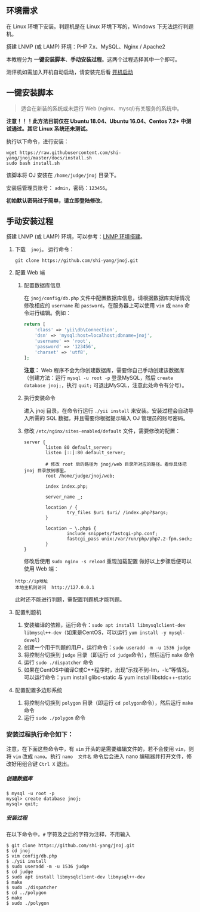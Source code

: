 环境需求
------------

在 Linux 环境下安装。判题机是在 Linux 环境下写的，Windows 下无法运行判题机。

搭建 LNMP (或 LAMP) 环境：PHP 7.x、MySQL、Nginx / Apache2

本教程分为 **一键安装脚本**、**手动安装过程**。这两个过程选择其中一个即可。

测评机如需加入开机自动启动，请安装完后看 [开机启动](./autostart.md)

一键安装脚本
-----------

> 适合在新装的系统或未运行 Web (nginx、mysql)有关服务的系统中。

**注意！！！此方法目前仅在 Ubuntu 18.04、Ubuntu 16.04、Centos 7.2+ 中测试通过。其它 Linux 系统还未测试。**

执行以下命令，进行安装：
```
wget https://raw.githubusercontent.com/shi-yang/jnoj/master/docs/install.sh
sudo bash install.sh
```

该脚本将 OJ 安装在 `/home/judge/jnoj` 目录下。

安装后管理员账号： `admin`，密码：`123456`。

**初始默认密码过于简单，请立即登陆修改**。


手动安装过程
------------

搭建 LNMP (或 LAMP) 环境，可以参考：[LNMP 环境搭建](environment.md)。

1. 下载　`jnoj`。
    运行命令：
    ~~~
    git clone https://github.com/shi-yang/jnoj.git
    ~~~

2. 配置 Web 端
    1. 配置数据库信息
    
        在 `jnoj/config/db.php` 文件中配置数据库信息，请根据数据库实际情况修改相应的 `username` 和 `password`。在服务器上可以使用 `vim` 或 `nano` 命令进行编辑。例如：
        
        ```php
        return [
            'class' => 'yii\db\Connection',
            'dsn' => 'mysql:host=localhost;dbname=jnoj',
            'username' => 'root',
            'password' => '123456',
            'charset' => 'utf8',
        ];
        ``` 
        **注意：** Web 程序不会为你创建数据库，需要你自己手动创建该数据库（创建方法：运行 `mysql -u root -p` 登录MySQL，然后 `create database jnoj;`，执行 `quit;` 可退出MySQL，注意此处命令有分号）。

    2. 执行安装命令
    
        进入 jnoj 目录，在命令行运行 `./yii install` 来安装。安装过程会自动导入所需的 SQL 数据，并且需要你根据提示输入 OJ 管理员的账号密码。
    
    3. 修改 `/etc/nginx/sites-enabled/default` 文件，需要修改的配置：
        ```
        server {
                listen 80 default_server;
                listen [::]:80 default_server;

                # 修改 root 后的路径为 jnoj/web 目录所对应的路径。看你具体把 jnoj 目录放到哪里。
                root /home/judge/jnoj/web;

                index index.php;

                server_name _;

                location / {
                        try_files $uri $uri/ /index.php?$args;
                }

                location ~ \.php$ {
                        include snippets/fastcgi-php.conf;
                        fastcgi_pass unix:/var/run/php/php7.2-fpm.sock;
                }
        }
        ```
        修改后使用 `sudo nginx -s reload` 重现加载配置
    做好以上步骤后便可以使用 Web 端：
    
    ~~~
    http://ip地址
    本地主机则访问  http://127.0.0.1
    ~~~
    
    此时还不能进行判题，需配置判题机才能判题。
    
3. 配置判题机
    1. 安装编译的依赖，运行命令：`sudo apt install libmysqlclient-dev libmysql++-dev`（如果是CentOS，可以运行 `yum install -y mysql-devel`）
    2. 创建一个用于判题的用户，运行命令：`sudo useradd -m -u 1536 judge`
    3. 将控制台切换到 `judge` 目录（即运行 `cd judge`命令），然后运行 `make` 命令
    4. 运行 `sudo ./dispatcher` 命令
    5. 如果在CentOS中编译C或C++程序时，出现“示找不到-lm，-lc”等情况，可以运行命令：yum install glibc-static 与  yum install libstdc++-static

4. 配置配置多边形系统
    
    1. 将控制台切换到 `polygon` 目录（即运行 `cd polygon`命令），然后运行 `make` 命令
    2. 运行 `sudo ./polygon` 命令

### 安装过程执行命令如下：

注意，在下面这些命令中，有 `vim` 开头的是需要编辑文件的，若不会使用 `vim`，则将 `vim` 改成 `nano`。执行 `nano  文件名` 命令后会进入 nano 编辑器并打开文件，修改好用组合键 `Ctrl X` 退出。

##### 创建数据库
~~~
$ mysql -u root -p
mysql> create database jnoj;
mysql> quit;
~~~

##### 安装过程

在以下命令中，`#` 字符及之后的字符为注释，不用输入
~~~
$ git clone https://github.com/shi-yang/jnoj.git
$ cd jnoj
$ vim config/db.php
$ ./yii install
$ sudo useradd -m -u 1536 judge
$ cd judge
$ sudo apt install libmysqlclient-dev libmysql++-dev
$ make
$ sudo ./dispatcher
$ cd ../polygon
$ make
$ sudo ./polygon
~~~
